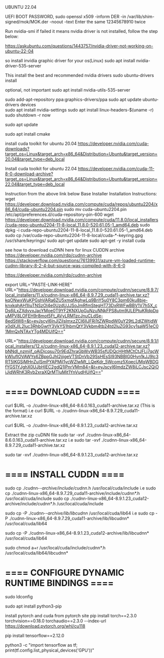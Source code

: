 UBUNTU 22.04

UEFI BOOT PASSWORD,
sudo openssl x509 -inform DER -in /var/lib/shim-signed/mok/MOK.der -noout -text
Enter the same 12345678910 twice

Run nvidia-smi
if failed it means nvidia driver is not installed, follow the step below:

https://askubuntu.com/questions/1443757/nvidia-driver-not-working-on-ubuntu-22-04

so install invidia graphic driver for your os(Linux)
sudo apt install nvidia-driver-535-server

This install the best and recommended nvidia drivers
sudo ubuntu-drivers install

optional, not important
sudo apt install nvidia-utils-535-server

sudo add-apt-repository ppa:graphics-drivers/ppa
sudo apt update
ubuntu-drivers devices  
sudo apt install nvidia-settings
sudo apt install linux-headers-$(uname -r)
sudo shutdown -r now


sudo apt update

sudo apt  install cmake

install cuda toolkit for ubuntu 20.04
https://developer.nvidia.com/cuda-downloads?target_os=Linux&target_arch=x86_64&Distribution=Ubuntu&target_version=20.04&target_type=deb_local

Install cuda toolkit for ubuntu 22.04
https://developer.nvidia.com/cuda-11-8-0-download-archive?target_os=Linux&target_arch=x86_64&Distribution=Ubuntu&target_version=22.04&target_type=deb_local

Instruction from the above link below
Base Installer
Installation Instructions:
wget https://developer.download.nvidia.com/compute/cuda/repos/ubuntu2204/x86_64/cuda-ubuntu2204.pin
sudo mv cuda-ubuntu2204.pin /etc/apt/preferences.d/cuda-repository-pin-600
wget https://developer.download.nvidia.com/compute/cuda/11.8.0/local_installers/cuda-repo-ubuntu2204-11-8-local_11.8.0-520.61.05-1_amd64.deb
sudo dpkg -i cuda-repo-ubuntu2204-11-8-local_11.8.0-520.61.05-1_amd64.deb
sudo cp /var/cuda-repo-ubuntu2204-11-8-local/cuda-*-keyring.gpg /usr/share/keyrings/
sudo apt-get update
sudo apt-get -y install cuda

see how to download cuDNN here for linux
CUDDN archive https://developer.nvidia.com/rdp/cudnn-archive
https://stackoverflow.com/questions/76139931/azure-vm-loaded-runtime-cudnn-library-8-2-4-but-source-was-compiled-with-8-6-0

https://developer.nvidia.com/rdp/cudnn-archive

export URL="PASTE-LINK-HERE"
 URL="https://developer.download.nvidia.com/compute/cudnn/secure/8.9.7/local_installers/11.x/cudnn-linux-x86_64-8.9.7.29_cuda11-archive.tar.xz?kqONwxWuKPGshVARa6ZU5xmqfAghwLq9BnY5u0Y8C3pm60ku8bje-knxkqhAH1IiuTNSzOl4e0UzdUJJSoJmRfmStegHT73DxRWFwBBV1V7h5X_cDs6jLxZXdvvxJacYMoe0T9YF2KNXUpGuNzuNNkFPS8utm9ULEPtuKRdpDquMPV8LOFEH9r8mot5Ft_AVyLRM1zcJnuCLdSe-8edStW8=&t=eyJscyI6InJlZiIsImxzZCI6IlJFRi1tZWRpdW0uY29tL2dlZWtjdWx0dXJlL2luc3RhbGwtY3VkYS1hbmQtY3Vkbm4tb24td2luZG93cy1saW51eC01MmQxNTAxYTg4MDUifQ=="

URL="https://developer.download.nvidia.com/compute/cudnn/secure/8.9.1/local_installers/12.x/cudnn-linux-x86_64-8.9.1.23_cuda12-archive.tar.xz?bNNdI_nzmijf_oAjDjcqsu70r9EdZhraGbWvWB35sfUDQcHHtMCtCtJFLj7qcWkWIufIOVAWYs6ZBppGJhI2jjigeVTStDnVb29SsHEsSI93NBBlG0Hyn1kJJ9lc3RT5lKGSjMHnZuISmPYAPMjI1ycWZlwMt_LQeKdr_5Wcomz5XqecUMqWBDGfYGS1YJghX0UJbHIEC2gdQ1IPnrVMm84=&t=eyJscyI6ImdzZW8iLCJsc2QiOiJjdWRhK3Rvb2xraXQrMTIuMit1YnVudHUifQ=="


# ==== DOWNLOAD CUDDN ==== 
curl $URL -o ./cudnn-linux-x86_64-8.6.0.163_cuda11-archive.tar.xz (This is the format)
i.e curl $URL -o ./cudnn-linux-x86_64-8.9.7.29_cuda11-archive.tar.xz

curl $URL -o ./cudnn-linux-x86_64-8.9.1.23_cuda12-archive.tar.xz


Extract the zip cuDNN file
sudo tar -xvf ./cudnn-linux-x86_64-8.6.0.163_cuda11-archive.tar.xz
i.e  sudo tar -xvf ./cudnn-linux-x86_64-8.9.7.29_cuda11-archive.tar.xz

sudo tar -xvf ./cudnn-linux-x86_64-8.9.1.23_cuda12-archive.tar.xz

# ==== INSTALL CUDDN ==== 
sudo cp ./cudnn-*-archive/include/cudnn*.h /usr/local/cuda/include 
i.e sudo cp ./cudnn-linux-x86_64-8.9.7.29_cuda11-archive/include/cudnn*.h /usr/local/cuda/include
sudo cp ./cudnn-linux-x86_64-8.9.1.23_cuda12-archive/include/cudnn*.h /usr/local/cuda/include

sudo cp -P ./cudnn-*-archive/lib/libcudnn* /usr/local/cuda/lib64 
i.e  sudo cp -P ./cudnn-linux-x86_64-8.9.7.29_cuda11-archive/lib/libcudnn* /usr/local/cuda/lib64

sudo cp -P ./cudnn-linux-x86_64-8.9.1.23_cuda12-archive/lib/libcudnn* /usr/local/cuda/lib64

sudo chmod a+r /usr/local/cuda/include/cudnn*.h /usr/local/cuda/lib64/libcudnn*
# ==== CONFIGURE DYNAMIC RUNTIME BINDINGS ==== 
sudo ldconfig

sudo apt install python3-pip

install pytorch and cuda from pytorch site
pip install torch==2.3.0 torchvision==0.18.0 torchaudio==2.3.0 --index-url https://download.pytorch.org/whl/cu118

pip install tensorflow==2.12.0

python3 -c "import tensorflow as tf; print(tf.config.list_physical_devices('GPU'))"